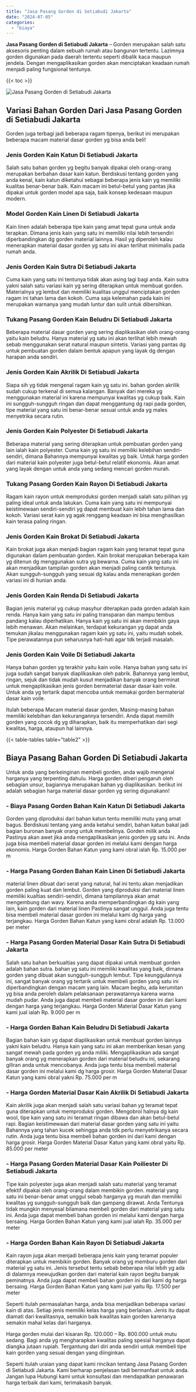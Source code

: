 ```yaml
---
title: "Jasa Pasang Gorden di Setiabudi Jakarta"
date: "2024-07-05"
categories: 
  - "biaya"
---
```


**Jasa Pasang Gorden di Setiabudi Jakarta** – Gorden merupakan salah satu aksesoris penting dalam sebuah rumah atau bangunan tertentu. Lazimnya gorden digunakan pada daerah tertentu seperti dibalik kaca maupun jendela. Dengan mengaplikasikan gorden akan menciptakan keadaan rumah menjadi paling fungsional tentunya.

{{< toc >}}

![Jasa Pasang Gorden di Setiabudi Jakarta](/images/pasang-gorden-murah04.png)

## Variasi Bahan Gorden Dari Jasa Pasang Gorden di Setiabudi Jakarta

Gorden juga terbagi jadi beberapa ragam tipenya, berikut ini merupakan beberapa macam material dasar gorden yg bisa anda beli!

### Jenis Gorden Kain Katun Di Setiabudi Jakarta

Salah satu bahan gorden yg begitu banyak dipakai oleh orang-orang merupakan berbahan dasar kain katun. Berdiskusi tentang gorden yang anda kenal, kain katun diketahui sebagai beberapa jenis kain yg memiliki kualitas benar-benar baik. Kain macam ini betul-betul yang pantas jika dipakai untuk gorden model apa saja, baik konsep kedesaan maupun modern.

### Model Gorden Kain Linen Di Setiabudi Jakarta

Kain linen adalah beberapa tipe kain yang amat tepat guna untuk anda terapkan. Dimana jenis kain yang satu ini memiliki nilai lebih tersendiri diperbandingkan dg gorden material lainnya. Hasil yg diperoleh kalau menerapkan material dasar gorden yg satu ini akan terlihat minimalis pada rumah anda.

### Jenis Gorden Kain Sutra Di Setiabudi Jakarta

Cuma kain yang satu ini tentunya tidak akan asing lagi bagi anda. Kain sutra yakni salah satu variasi kain yg sering diterapkan untuk membuat gorden. Materialnya yg lembut dan memiliki kualitas unggul menciptakan gorden ragam ini tahan lama dan kokoh. Cuma saja kelemahan pada kain ini merupakan warnanya yang mudah luntur dan sulit untuk dibersihkan.

### Tukang Pasang Gorden Kain Beludru Di Setiabudi Jakarta

Beberapa material dasar gorden yang sering diaplikasikan oleh orang-orang yaitu kain beludru. Hanya material yg satu ini akan terlihat lebih mewah sebab menggunakan serat natural maupun sintetis. Variasi yang pantas dg untuk pembuatan gorden dalam bentuk apapun yang layak dg dengan harapan anda sendiri.

### Jenis Gorden Kain Akrilik Di Setiabudi Jakarta

Siapa sih yg tidak mengenal ragam kain yg satu ini. bahan gorden akrilik sudah cukup terkenal di semua kalangan. Banyak dari mereka yg menggunakan material ini karena mempunyai kwalitas yg cukup baik. Kain ini sungguh-sungguh ringan dan dapat menggantung dg rapi pada gorden, tipe material yang satu ini benar-benar sesuai untuk anda yg males menyetrika secara rutin.

### Jenis Gorden Kain Polyester Di Setiabudi Jakarta

Beberapa material yang sering diterapkan untuk pembuatan gorden yang lain ialah kain polyester. Cuma kain yg satu ini memiliki kelebihan sendiri-sendiri, dimana Bahannya mempunyai kwalitas yg baik. Untuk harga gorden dari material kain polyester juga betul-betul relatif ekonomis. Akan amat yang layak dengan untuk anda yang sedang mencari gorden murah.

### Tukang Pasang Gorden Kain Rayon Di Setiabudi Jakarta

Ragam kain rayon untuk memproduksi gorden menjadi salah satu pilihan yg paling ideal untuk anda lakukan. Cuma kain yang satu ini mempunyai keistimewaan sendiri-sendiri yg dapat membuat kain lebih tahan lama dan kokoh. Variasi serat kain yg agak renggang keadaan ini bisa menghasilkan kain terasa paling ringan.

### Jenis Gorden Kain Brokat Di Setiabudi Jakarta

Kain brokat juga akan menjadi bagian ragam kain yang teramat tepat guna digunakan dalam pembuatan gorden. Kain brokat merupakan beberapa kain yg ditenun dg menggunakan sutra yg bewarna. Cuma kain yang satu ini akan menjadikan tampilan gorden akan menjadi paling cantik tentunya. Akan sungguh-sungguh yang sesuai dg kalau anda menerapkan gorden variasi ini di hunian anda.

### Jenis Gorden Kain Renda Di Setiabudi Jakarta

Bagian jenis material yg cukup masyhur diterapkan pada gorden adalah kain renda. Hanya kain yang satu ini paling transparan dan mampu tembus pandang kalau diperhatikan. Hanya kain yg satu ini akan membikin gaya lebih menawan. Akan melainkan, terdapat kekurangan yg dapat anda temukan jikalau menggunakan ragam kain yg satu ini, yaitu mudah sobek. Tipe perawatannya pun seharusnya hati-hati agar tdk terjadi masalah.

### Jenis Gorden Kain Voile Di Setiabudi Jakarta

Hanya bahan gorden yg terakhir yaitu kain voile. Hanya bahan yang satu ini juga sudah sangat banyak diaplikasikan oleh pabrik. Bahannya yang lembut, ringan, sejuk dan tidak mudah kusut menjadikan banyak orang berminat untuk mengaplikasikan jenis gorden bermaterial dasar dasar kain voile. Untuk anda yg tertarik dapat mencoba untuk memakai gorden bermaterial dasar kain voile.

Itulah beberapa Macam material dasar gorden, Masing-masing bahan memiliki kelebihan dan kekurangannya tersendiri. Anda dapat memilih gorden yang cocok dg yg diharapkan, baik itu memperhatikan dari segi kwalitas, harga, ataupun hal lainnya.

{{< table-tables table="table2" >}}

## Biaya Pasang Bahan Gorden Di Setiabudi Jakarta

Untuk anda yang berkeinginan membeli gorden, anda wajib mengenal harganya yang terpenting dahulu. Harga gorden diberi pengaruh oleh sebagian unsur, bagiannya merupakan bahan yg diaplikasikan. berikut ini adalah sebagian harga material dasar gorden yg sering digunakann!

### \- Biaya Pasang Gorden Bahan Kain Katun Di Setiabudi Jakarta

Gorden yang diproduksi dari bahan katun tentu memiliki mutu yang amat bagus. Berdiskusi tentang yang anda ketahui sendiri, bahan katun bakal jadi bagian buronan banyak orang untuk membelinya. Gorden milik anda Pastinya akan awet jika anda mengaplikasikan jenis gorden yg satu ini. Anda juga bisa membeli material dasar gorden ini melalui kami dengan harga ekonomis. Harga Gorden Bahan Katun yang kami obral ialah Rp. 15.000 per m

### \- Harga Pasang Gorden Bahan Kain Linen Di Setiabudi Jakarta

material linen dibuat dari serat yang natural, hal ini tentu akan menjadikan gorden paling kuat dan lembut. Gorden yang diproduksi dari material linen memiliki kualtias sendiri-sendiri, dimana tampilannya akan amat mengembung dan wavy. Karena anda memperbandingkan dg kain yang lain, kain gorden dari material linen Pastinya sangat unggul. Anda juga tentu bisa membeli material dasar gorden ini melalui kami dg harga yang terjangkau. Harga Gorden Bahan Katun yang kami obral adalah Rp. 13.000 per meter

### \- Harga Pasang Gorden Material Dasar Kain Sutra Di Setiabudi Jakarta

Salah satu bahan berkualtias yang dapat dipakai untuk membuat gorden adalah bahan sutra. bahan yg satu ini memiliki kwalitas yang baik, dimana gorden yang dibuat akan sungguh-sungguh lembut. Tipe keunggulannya ini, sangat banyak orang yg tertarik untuk membeli gorden yang satu ini diperbandingkan dengan macam yang lain. Macam begitu, ada kerumitan yg bisa anda peroleh dalam pelaksanaan perawatannya karena warna mudah pudar. Anda juga dapat membeli material dasar gorden ini dari kami dengan harga yang terjangkau. Harga Gorden Material Dasar Katun yang kami jual ialah Rp. 9.000 per m

### \- Harga Gorden Bahan Kain Beludru Di Setiabudi Jakarta

Bagian bahan kain yg dapat diaplikasikan untuk membuat gorden lainnya yakni kain beludru. Hanya kain yang satu ini akan memberikan kesan yang sangat mewah pada gorden yg anda miliki. Mengaplikasikan ada sangat banyak orang yg menerapkan gorden dari material beludru ini, sekarang giliran anda untuk mencobanya. Anda juga tentu bisa membeli material dasar gorden ini melalui kami dg harga grosir. Harga Gorden Material Dasar Katun yang kami obral yakni Rp. 75.000 per m

### \- Harga Gorden Material Dasar Kain Akrilik Di Setiabudi Jakarta

Kain akrilik juga akan menjadi salah satu variasi bahan yg teramat tepat guna diterapkan untuk memproduksi gorden. Mengobrol halnya dg kain wool, tipe kain yang satu ini teramat ringan dibawa dan akan betul-betul rapi. Bagian keistimewaan dari material dasar gorden yang satu ini yaitu Bahannya yang tahan kucek sehingga anda tdk perlu menyetrikanya secara rutin. Anda juga tentu bisa membeli bahan gorden ini dari kami dengan harga grosir. Harga Gorden Material Dasar Katun yang kami obral yaitu Rp. 85.000 per meter

### \- Harga Pasang Gorden Material Dasar Kain Poiliester Di Setiabudi Jakarta

Tipe kain polyester juga akan menjadi salah satu material yang teramat efektif dipakai oleh orang-orang dalam membikin gorden. material yang satu ini benar-benar amat unggul sebab harganya yg murah dan memiliki kwalitas yg sungguh-sungguh baik dan gampang dirawat. Anda Tentunya tidak mungkin menyesal bilamana membeli gorden dari material yang satu ini. Anda juga dapat membeli bahan gorden ini melalui kami dengan harga bersaing. Harga Gorden Bahan Katun yang kami jual ialah Rp. 35.000 per meter

### \- Harga Gorden Bahan Kain Rayon Di Setiabudi Jakarta

Kain rayon juga akan menjadi beberapa jenis kain yang teramat populer diterapkan untuk membikin gorden. Banyak orang yg memburu gorden dari material yg satu ini. Jenis tersebut tentu sebab beberapa nilai lebih yg ada di dalamnya mewujudkan gorden dari material kain rayon begitu banyak peminatnya. Anda juga dapat membeli bahan gorden ini dari kami dg harga bersaing. Harga Gorden Bahan Katun yang kami jual yaitu Rp. 17.500 per meter

Seperti itulah permasalahan harga, anda bisa menjadikan beberapa variasi kain di atas. Setiap jenis memiliki kelas harga yang berlainan. Jenis itu dapat diamati dari kwalitasnya, semakin baik kwalitas kain gorden karenanya semakin mahal kelas dari harganya.

Harga gorden mulai dari kisaran Rp. 120.000 – Rp. 800.000 untuk mutu sedang. Bagi anda yg mengharapkan kwalitas paling spesial harganya dapat diangka jutaan rupiah. Tergantung dari diri anda sendiri untuk membeli tipe kain gorden yang sesuai dengan yang diinginkan.

Seperti itulah uraian yang dapat kami rincikan tentang Jasa Pasang Gorden di Setiabudi Jakarta. Kami berharap penjelasan tadi bermanfaat untuk anda. Jangan lupa Hubungi kami untuk konsultasi dan mendapatkan penawaran harga terbaik dari kami, terimakasih banyak.
